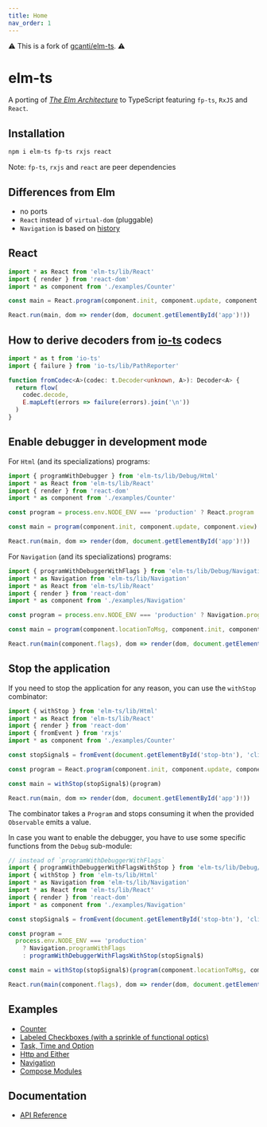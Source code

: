 ```yaml
---
title: Home
nav_order: 1
---
```


⚠️ This is a fork of [gcanti/elm-ts](https://github.com/gcanti/elm-ts). ⚠️

# elm-ts

A porting of [_The Elm Architecture_](https://guide.elm-lang.org/architecture/) to TypeScript featuring `fp-ts`, `RxJS` and `React`.

## Installation

```sh
npm i elm-ts fp-ts rxjs react
```

Note: `fp-ts`, `rxjs` and `react` are peer dependencies

## Differences from Elm

- no ports
- `React` instead of `virtual-dom` (pluggable)
- `Navigation` is based on [history](https://github.com/remix-run/history)

## React

```ts
import * as React from 'elm-ts/lib/React'
import { render } from 'react-dom'
import * as component from './examples/Counter'

const main = React.program(component.init, component.update, component.view)

React.run(main, dom => render(dom, document.getElementById('app')!))
```

## How to derive decoders from [io-ts](https://github.com/gcanti/io-ts) codecs

```ts
import * as t from 'io-ts'
import { failure } from 'io-ts/lib/PathReporter'

function fromCodec<A>(codec: t.Decoder<unknown, A>): Decoder<A> {
  return flow(
    codec.decode,
    E.mapLeft(errors => failure(errors).join('\n'))
  )
}
```

## Enable debugger in development mode

For `Html` (and its specializations) programs:

```ts
import { programWithDebugger } from 'elm-ts/lib/Debug/Html'
import * as React from 'elm-ts/lib/React'
import { render } from 'react-dom'
import * as component from './examples/Counter'

const program = process.env.NODE_ENV === 'production' ? React.program : programWithDebugger

const main = program(component.init, component.update, component.view)

React.run(main, dom => render(dom, document.getElementById('app')!))
```

For `Navigation` (and its specializations) programs:

```ts
import { programWithDebuggerWithFlags } from 'elm-ts/lib/Debug/Navigation'
import * as Navigation from 'elm-ts/lib/Navigation'
import * as React from 'elm-ts/lib/React'
import { render } from 'react-dom'
import * as component from './examples/Navigation'

const program = process.env.NODE_ENV === 'production' ? Navigation.programWithFlags : programWithDebuggerWithFlags

const main = program(component.locationToMsg, component.init, component.update, component.view)

React.run(main(component.flags), dom => render(dom, document.getElementById('app')!))
```

## Stop the application

If you need to stop the application for any reason, you can use the `withStop` combinator:

```ts
import { withStop } from 'elm-ts/lib/Html'
import * as React from 'elm-ts/lib/React'
import { render } from 'react-dom'
import { fromEvent } from 'rxjs'
import * as component from './examples/Counter'

const stopSignal$ = fromEvent(document.getElementById('stop-btn'), 'click')

const program = React.program(component.init, component.update, component.view)

const main = withStop(stopSignal$)(program)

React.run(main, dom => render(dom, document.getElementById('app')!))
```

The combinator takes a `Program` and stops consuming it when the provided `Observable` emits a value.

In case you want to enable the debugger, you have to use some specific functions from the `Debug` sub-module:

```ts
// instead of `programWithDebuggerWithFlags`
import { programWithDebuggerWithFlagsWithStop } from 'elm-ts/lib/Debug/Navigation'
import { withStop } from 'elm-ts/lib/Html'
import * as Navigation from 'elm-ts/lib/Navigation'
import * as React from 'elm-ts/lib/React'
import { render } from 'react-dom'
import * as component from './examples/Navigation'

const stopSignal$ = fromEvent(document.getElementById('stop-btn'), 'click')

const program =
  process.env.NODE_ENV === 'production'
    ? Navigation.programWithFlags
    : programWithDebuggerWithFlagsWithStop(stopSignal$)

const main = withStop(stopSignal$)(program(component.locationToMsg, component.init, component.update, component.view))

React.run(main(component.flags), dom => render(dom, document.getElementById('app')!))
```

## Examples

- [Counter](examples/Counter.tsx)
- [Labeled Checkboxes (with a sprinkle of functional optics)](examples/LabeledCheckboxes.tsx)
- [Task, Time and Option](examples/Task.tsx)
- [Http and Either](examples/Http.tsx)
- [Navigation](examples/Navigation.tsx)
- [Compose Modules](examples/ComposeModules/index.tsx)

## Documentation

- [API Reference](https://rjdellecese.github.io/elm-ts)
